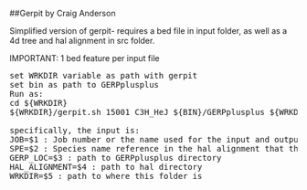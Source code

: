 ##Gerpit by Craig Anderson

Simplified version of gerpit- requires a bed file in input folder, as well as a 4d tree and hal alignment in src folder.

IMPORTANT: 1 bed feature per input file
<pre>
set WRKDIR variable as path with gerpit
set bin as path to GERPplusplus
Run as:
cd ${WRKDIR}
${WRKDIR}/gerpit.sh 15001 C3H_HeJ ${BIN}/GERPplusplus ${WRKDIR}/src/1509_ca.hal ${WRKDIR}

specifically, the input is:
JOB=$1 : Job number or the name used for the input and output files
SPE=$2 : Species name reference in the hal alignment that the bed is derived from
GERP_LOC=$3 : path to GERPplusplus directory
HAL_ALIGNMENT=$4 : path to hal directory
WRKDIR=$5 : path to where this folder is
</pre>

